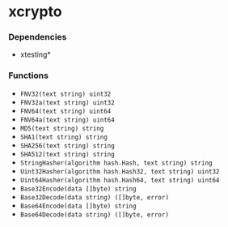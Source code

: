 # xcrypto

### Dependencies

+ xtesting*

### Functions

+ `FNV32(text string) uint32`
+ `FNV32a(text string) uint32`
+ `FNV64(text string) uint64`
+ `FNV64a(text string) uint64`
+ `MD5(text string) string`
+ `SHA1(text string) string`
+ `SHA256(text string) string`
+ `SHA512(text string) string`
+ `StringHasher(algorithm hash.Hash, text string) string`
+ `Uint32Hasher(algorithm hash.Hash32, text string) uint32`
+ `Uint64Hasher(algorithm hash.Hash64, text string) uint64`
+ `Base32Encode(data []byte) string`
+ `Base32Decode(data string) ([]byte, error)`
+ `Base64Encode(data []byte) string`
+ `Base64Decode(data string) ([]byte, error)`
